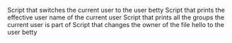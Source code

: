 Script that switches the current user to the user betty
Script that prints the effective user name of the current user
Script that prints all the groups the current user is part of
Script that changes the owner of the file hello to the user betty
